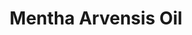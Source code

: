 ---
name: Mentha Arvensis Oil
title: Mentha Arvensis Oil
details:
  - detail:
      key: "Packaging Size"
      value: "5, 25, 200 Kg"
  - detail:
      key: "Brand"
      value: "Natural Aroma"
  - detail:
      key: "Optical Rotation"
      value: "-25 to -35 (at 20 deg C)"
  - detail:
      key: "Refractive Index"
      value: "1.455 -1.465 (at 20 deg C)"
  - detail:
      key: "Cas No"
      value: "90063-97-1"
  - detail:
      key: "Specific Gravity"
      value: "Between 0.888 and 0.908 (at 20 deg C)"
  - detail:
      key: "Purity by GLC"
      value: "L-Menthol Min 70%"
  - detail:
      key: "Packaging Type"
      value: "Can, Barrel"
  - detail:
      key: "Physical State"
      value: "Liquid"
showOnHome: false
thumbnail: https://5.imimg.com/data5/SELLER/Default/2021/12/GG/CL/ID/3823480/mentha-arvensis-oil-500x500.jpg
productImages:
  - https://ucarecdn.com/8213c725-21d0-4ac0-ad5e-c1975c20032b/
category: essential oils
---